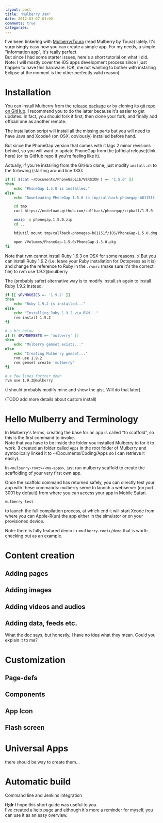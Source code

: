 ```yaml
---
layout: post
title: "Mulberry Jam"
date: 2012-03-07 01:00
comments: true
categories: 
---
```


I've been tinkering with [Mulberry/Toura](http://mulberry.toura.com) (read Mulberry by Toura) lately. It's surprisingly easy how you can create a simple app.
For my needs, a simple "information app", it's really perfect.  
But since I had some starter issues, here's a short tutorial on what I did.  
Note: I will mostly cover the iOS apps development process since I just happen to have this hardware.
(OK, me not wanting to bother with installing Eclipse at the moment is the other perfectly valid reason).


# Installation
You can install Mulberry from the [release package](http://mulberry.toura.com/download/) or by cloning its [git repo on GitHub](https://github.com/Toura/mulberry). I recommend you to do the latter because it's easier to get updates.
In fact, you should fork it first, then clone your fork, and finally add official one as another remote.

The [installation](https://github.com/Toura/mulberry/tree/master/install/osx) script will install all the missing parts but you will need to have Java and Xcode4 (on OSX, obviously) installed before hand.

But since the PhoneGap version that comes with it lags 2 minor revisions behind, so you will want to update PhoneGap from the [official release](link here) (or its GitHub repo if you're feeling like it).

Actually, if you're installing from the GitHub clone, just modify `install.sh` to the following (starting around line 133):
``` bash starting around line 133 of osx/install.sh
if [[ $(cat ~/Documents/PhoneGapLib/VERSION ) =~ '1.5.0' ]]
then
	echo "PhoneGap 1.5.0 is installed."
else
	echo "Downloading PhoneGap 1.5.0 to tmp/callback-phonegap-b81151f..."

	cd tmp
	curl https://nodeload.github.com/callback/phonegap/zipball/1.5.0 --O phonegap.1.5.0.zip

	unzip -q phonegap.1.5.0.zip
	cd ..

	hdiutil mount tmp/callback-phonegap-b81151f/iOS/PhoneGap-1.5.0.dmg

	open /Volumes/PhoneGap-1.5.0/PhoneGap-1.5.0.pkg
fi
```

Note that rvm cannot install Ruby 1.9.3 on OSX for some reasons. :( But you can install Ruby 1.9.2 (i.e. leave your Ruby installation for Octopress as it is) and change the reference to Ruby in the `.rvmrc` (make sure it's the correct file) to 
	rvm use 1.9.2@mulberry
	
The (probably safer) alternative way is to modify install.sh again to install Ruby 1.9.2 instead.
``` bash starting at around line 66 of osx/install.sh
if [[ $RVMRUBIES =~ '1.9.2' ]]
then
	echo "Ruby 1.9.2 is installed..."
else
	echo "Installing Ruby 1.9.2 via RVM..."
	rvm install 1.9.2
fi

# a bit below
if [[ $RVMGEMSETS =~ 'mulberry' ]]
then
	echo "Mulberry gemset exists..."
else
	echo "Creating Mulberry gemset..."
	rvm use 1.9.2
	rvm gemset create 'mulberry'
fi

# a few lines further down
rvm use 1.9.2@mulberry
```

(I should probably modify mine and show the gist. Will do that later).

(TODO add more details about custom install)

# Hello Mulberry and Terminology
In Mulberry's terms, creating the base for an app is called "to scaffold", so this is the first command to invoke.  
Note that you have to be inside the folder you installed Mulberry to for it to work.
(I created an folder called `Apps` in the root folder of Mulberry and symbolically linked it to ~/Documents/Coding/Apps so I can retrieve it easily).

In `<mulberry-root>/<my-apps>`, just run
	mulberry scaffold 
to create the scaffolding of your very first own app.
	
Once the scaffold command has returned safely, you can directly test your app with these commands:
	mulberry serve
to launch a webserver (on port 3001 by default) from where you can access your app in Mobile Safari.

	mulberry test
to launch the full compilation process, at which end it will start Xcode from where you can Apple-R(un) the app either in the simulator or on your provisioned device.

Note: there is fully featured demo in `<mulberry-root>/demo` that is worth checking out as an example.

 
# Content creation

## Adding pages

## Adding images
## Adding videos and audios

## Adding data, feeds etc.
What the doc says, but honestly, I have no idea what they mean. Could you explain it to me?

# Customization
## Page-defs

## Components

## App Icon
## Flash screen

# Universal Apps
there should be way to create them...

# Automatic build
Command line and Jenkins integration


**tl;dr** I hope this short guide was useful to you.  
I've created a [help page]() and although it's more a reminder for myself, you can use it as an easy overview.
